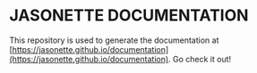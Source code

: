 # JASONETTE DOCUMENTATION

This repository is used to generate the documentation at [https://jasonette.github.io/documentation](https://jasonette.github.io/documentation). Go check it out!
